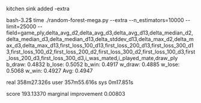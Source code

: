 
kitchen sink
added -extra

bash-3.2$ time ./random-forest-mega.py --extra --n_estimators=10000 --limit=25000 --field=game_ply,delta_avg_d2,delta_avg_d3,delta_avg_d13,delta_median_d2,delta_median_d3,delta_median_d13,delta_stddev_d13,delta_max_d2,delta_max_d3,delta_max_d13,first_loss_100_d13,first_loss_200_d13,first_loss_300_d13,first_loss_100_d2,first_loss_200_d2,first_loss_300_d2,first_loss_100_d3,first_loss_200_d3,first_loss_300_d3,i_was_mated,i_played_mate,draw_ply 
  b_draw: 0.4832
  b_lose: 0.5052
   b_win: 0.4917
  w_draw: 0.4885
  w_lose: 0.5068
   w_win: 0.4927
Avg: 0.4947

real	358m27.326s
user	357m55.616s
sys	0m17.851s

score 193.13370
marginal improvement 0.00803